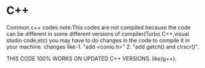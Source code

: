 # C++
Common c++ codes
note:This codes are not compiled because the code can be different in some different versions of compiler(Turbo C++,visual studio code,etc)
you may have to do changes in the code to compile it in your machine. 
changes like-1. "add <conio.h>"
             2. "add getch() and clrscr()".
			 
THIS CODE 100% WORKS ON UPDATED C++ VERSIONS. like(g++).
